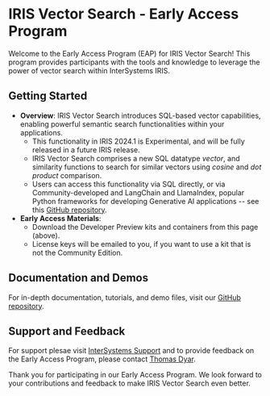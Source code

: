 # IRIS Vector Search - Early Access Program

Welcome to the Early Access Program (EAP) for IRIS Vector Search! This program provides participants with the tools and knowledge to leverage the power of vector search within InterSystems IRIS.

## Getting Started

- **Overview**: IRIS Vector Search introduces SQL-based vector capabilities, enabling powerful semantic search functionalities within your applications.
  - This functionality in IRIS 2024.1 is Experimental, and will be fully released in a future IRIS release.
  - IRIS Vector Search comprises a new SQL datatype _vector_, and similarity functions to search for similar vectors using _cosine_ and _dot product_ comparison.
  - Users can access this functionality via SQL directly, or via Community-developed and LangChain and LlamaIndex, popular Python frameworks for developing Generative AI applications -- see this [GitHub repository](https://github.com/intersystems-community/iris-vector-search).
- **Early Access Materials**:
  - Download the Developer Preview kits and containers from this page (above).
  - License keys will be emailed to you, if you want to use a kit that is not the Community Edition.

## Documentation and Demos

For in-depth documentation, tutorials, and demo files, visit our [GitHub repository](https://github.com/intersystems-community/iris-vector-search).

## Support and Feedback

For support plesae visit [InterSystems Support](https://wrc.intersystems.com) and to provide feedback on the Early Access Program, please contact [Thomas Dyar](mailto:thomas.dyar@intersystems.com).

Thank you for participating in our Early Access Program. We look forward to your contributions and feedback to make IRIS Vector Search even better.
